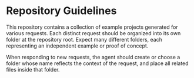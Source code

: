 # Repository Guidelines

This repository contains a collection of example projects generated for various requests. Each distinct request should be organized into its own folder at the repository root. Expect many different folders, each representing an independent example or proof of concept.

When responding to new requests, the agent should create or choose a folder whose name reflects the context of the request, and place all related files inside that folder.
